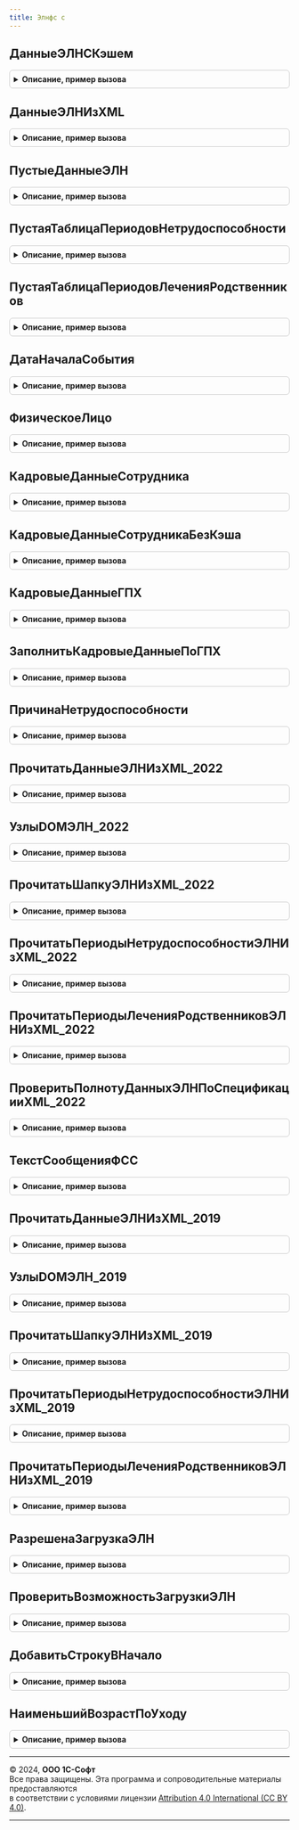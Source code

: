 ```yaml
---
title: Элнфс с
---
```



## ДанныеЭЛНСКэшем
<details style="margin: 1em 0; padding: 0.5em; border: 1px solid #ccc; border-radius: 6px;">

<summary style="font-weight: bold; cursor: pointer;">Описание, пример вызова</summary>

```bsl

Функция ДанныеЭЛНСКэшем(СтрокаXMLИлиСтруктураDOM, Кэш) Экспорт
```

Пример вызова
```bsl
Результат = ЭЛНФСС.ДанныеЭЛНСКэшем(СтрокаXMLИлиСтруктураDOM, Кэш) 
```
</details>

## ДанныеЭЛНИзXML
<details style="margin: 1em 0; padding: 0.5em; border: 1px solid #ccc; border-radius: 6px;">

<summary style="font-weight: bold; cursor: pointer;">Описание, пример вызова</summary>

```bsl

Функция ДанныеЭЛНИзXML(ДанныеXML) Экспорт
```

Пример вызова
```bsl
Результат = ЭЛНФСС.ДанныеЭЛНИзXML(ДанныеXML) 
```
</details>

## ПустыеДанныеЭЛН
<details style="margin: 1em 0; padding: 0.5em; border: 1px solid #ccc; border-radius: 6px;">

<summary style="font-weight: bold; cursor: pointer;">Описание, пример вызова</summary>

```bsl

Функция ПустыеДанныеЭЛН() Экспорт
```

Пример вызова
```bsl
Результат = ЭЛНФСС.ПустыеДанныеЭЛН() 
```
</details>

## ПустаяТаблицаПериодовНетрудоспособности
<details style="margin: 1em 0; padding: 0.5em; border: 1px solid #ccc; border-radius: 6px;">

<summary style="font-weight: bold; cursor: pointer;">Описание, пример вызова</summary>

```bsl

Функция ПустаяТаблицаПериодовНетрудоспособности() Экспорт
```

Пример вызова
```bsl
Результат = ЭЛНФСС.ПустаяТаблицаПериодовНетрудоспособности() 
```
</details>

## ПустаяТаблицаПериодовЛеченияРодственников
<details style="margin: 1em 0; padding: 0.5em; border: 1px solid #ccc; border-radius: 6px;">

<summary style="font-weight: bold; cursor: pointer;">Описание, пример вызова</summary>

```bsl

Функция ПустаяТаблицаПериодовЛеченияРодственников() Экспорт
```

Пример вызова
```bsl
Результат = ЭЛНФСС.ПустаяТаблицаПериодовЛеченияРодственников() 
```
</details>

## ДатаНачалаСобытия
<details style="margin: 1em 0; padding: 0.5em; border: 1px solid #ccc; border-radius: 6px;">

<summary style="font-weight: bold; cursor: pointer;">Описание, пример вызова</summary>

```bsl

Функция ДатаНачалаСобытия(ДанныеЭЛН, ПредполагаемаяГоловнаяОрганизация = Неопределено) Экспорт
```

Пример вызова
```bsl
Результат = ЭЛНФСС.ДатаНачалаСобытия(ДанныеЭЛН, ПредполагаемаяГоловнаяОрганизация);
```
</details>

## ФизическоеЛицо
<details style="margin: 1em 0; padding: 0.5em; border: 1px solid #ccc; border-radius: 6px;">

<summary style="font-weight: bold; cursor: pointer;">Описание, пример вызова</summary>

```bsl

Функция ФизическоеЛицо(ДанныеЭЛН) Экспорт
```

Пример вызова
```bsl
Результат = ЭЛНФСС.ФизическоеЛицо(ДанныеЭЛН) 
```
</details>

## КадровыеДанныеСотрудника
<details style="margin: 1em 0; padding: 0.5em; border: 1px solid #ccc; border-radius: 6px;">

<summary style="font-weight: bold; cursor: pointer;">Описание, пример вызова</summary>

```bsl

Функция КадровыеДанныеСотрудника(ДанныеЭЛН, ГоловнаяОрганизация, ПредполагаемаяОрганизация = Неопределено) Экспорт
```

Пример вызова
```bsl
Результат = ЭЛНФСС.КадровыеДанныеСотрудника(ДанныеЭЛН, ГоловнаяОрганизация, ПредполагаемаяОрганизация);
```
</details>

## КадровыеДанныеСотрудникаБезКэша
<details style="margin: 1em 0; padding: 0.5em; border: 1px solid #ccc; border-radius: 6px;">

<summary style="font-weight: bold; cursor: pointer;">Описание, пример вызова</summary>

```bsl

Функция КадровыеДанныеСотрудникаБезКэша(ФизическоеЛицо, ДатаНачалаСобытия, ГоловнаяОрганизация, ПредполагаемаяОрганизация = Неопределено) Экспорт
```

Пример вызова
```bsl
Результат = ЭЛНФСС.КадровыеДанныеСотрудникаБезКэша(ФизическоеЛицо, ДатаНачалаСобытия, ГоловнаяОрганизация, ПредполагаемаяОрганизация);
```
</details>

## КадровыеДанныеГПХ
<details style="margin: 1em 0; padding: 0.5em; border: 1px solid #ccc; border-radius: 6px;">

<summary style="font-weight: bold; cursor: pointer;">Описание, пример вызова</summary>

```bsl

Функция КадровыеДанныеГПХ(ГоловнаяОрганизация, ФизическоеЛицо, НачалоПериода, ОкончаниеПериода, ПредполагаемаяОрганизация = Неопределено) Экспорт
```

Пример вызова
```bsl
Результат = ЭЛНФСС.КадровыеДанныеГПХ(ГоловнаяОрганизация, ФизическоеЛицо, НачалоПериода, ОкончаниеПериода, ПредполагаемаяОрганизация);
```
</details>

## ЗаполнитьКадровыеДанныеПоГПХ
<details style="margin: 1em 0; padding: 0.5em; border: 1px solid #ccc; border-radius: 6px;">

<summary style="font-weight: bold; cursor: pointer;">Описание, пример вызова</summary>

```bsl

Процедура ЗаполнитьКадровыеДанныеПоГПХ(Результат, КадровыеДанныеГПХ, ДоступныеФилиалы) Экспорт
```

Пример вызова
```bsl
ЭЛНФСС.ЗаполнитьКадровыеДанныеПоГПХ(Результат, КадровыеДанныеГПХ, ДоступныеФилиалы));
```
</details>

## ПричинаНетрудоспособности
<details style="margin: 1em 0; padding: 0.5em; border: 1px solid #ccc; border-radius: 6px;">

<summary style="font-weight: bold; cursor: pointer;">Описание, пример вызова</summary>

```bsl

// Возвращает причину нетрудоспособности на основании кода причины и возраста родственника.
//
// Параметры:
//   ДанныеЭЛН - Структура - См. ЭЛНФСС.ПустыеДанныеЭЛН.
//   ГоловнаяОрганизация - СправочникСсылка.Организации
//
Функция ПричинаНетрудоспособности(ДанныеЭЛН, ГоловнаяОрганизация) Экспорт
```

Пример вызова
```bsl
Результат = ЭЛНФСС.ПричинаНетрудоспособности(ДанныеЭЛН, ГоловнаяОрганизация) 
```
</details>

## ПрочитатьДанныеЭЛНИзXML_2022
<details style="margin: 1em 0; padding: 0.5em; border: 1px solid #ccc; border-radius: 6px;">

<summary style="font-weight: bold; cursor: pointer;">Описание, пример вызова</summary>

```bsl

Функция ПрочитатьДанныеЭЛНИзXML_2022(ДанныеЭЛН, СтруктураDOM, ИмяУзла) Экспорт
```

Пример вызова
```bsl
Результат = ЭЛНФСС.ПрочитатьДанныеЭЛНИзXML_2022(ДанныеЭЛН, СтруктураDOM, ИмяУзла));
```
</details>

## УзлыDOMЭЛН_2022
<details style="margin: 1em 0; padding: 0.5em; border: 1px solid #ccc; border-radius: 6px;">

<summary style="font-weight: bold; cursor: pointer;">Описание, пример вызова</summary>

```bsl

Функция УзлыDOMЭЛН_2022(ЭлементDOMЭЛН) Экспорт
```

Пример вызова
```bsl
Результат = ЭЛНФСС.УзлыDOMЭЛН_2022(ЭлементDOMЭЛН));
```
</details>

## ПрочитатьШапкуЭЛНИзXML_2022
<details style="margin: 1em 0; padding: 0.5em; border: 1px solid #ccc; border-radius: 6px;">

<summary style="font-weight: bold; cursor: pointer;">Описание, пример вызова</summary>

```bsl

Процедура ПрочитатьШапкуЭЛНИзXML_2022(ДанныеЭЛН, УзлыDOM) Экспорт
```

Пример вызова
```bsl
ЭЛНФСС.ПрочитатьШапкуЭЛНИзXML_2022(ДанныеЭЛН, УзлыDOM));
```
</details>

## ПрочитатьПериодыНетрудоспособностиЭЛНИзXML_2022
<details style="margin: 1em 0; padding: 0.5em; border: 1px solid #ccc; border-radius: 6px;">

<summary style="font-weight: bold; cursor: pointer;">Описание, пример вызова</summary>

```bsl

Процедура ПрочитатьПериодыНетрудоспособностиЭЛНИзXML_2022(ДанныеЭЛН, УзлыDOM) Экспорт
```

Пример вызова
```bsl
ЭЛНФСС.ПрочитатьПериодыНетрудоспособностиЭЛНИзXML_2022(ДанныеЭЛН, УзлыDOM));
```
</details>

## ПрочитатьПериодыЛеченияРодственниковЭЛНИзXML_2022
<details style="margin: 1em 0; padding: 0.5em; border: 1px solid #ccc; border-radius: 6px;">

<summary style="font-weight: bold; cursor: pointer;">Описание, пример вызова</summary>

```bsl

Процедура ПрочитатьПериодыЛеченияРодственниковЭЛНИзXML_2022(ДанныеЭЛН, УзлыDOM) Экспорт
```

Пример вызова
```bsl
ЭЛНФСС.ПрочитатьПериодыЛеченияРодственниковЭЛНИзXML_2022(ДанныеЭЛН, УзлыDOM));
```
</details>

## ПроверитьПолнотуДанныхЭЛНПоСпецификацииXML_2022
<details style="margin: 1em 0; padding: 0.5em; border: 1px solid #ccc; border-radius: 6px;">

<summary style="font-weight: bold; cursor: pointer;">Описание, пример вызова</summary>

```bsl

Процедура ПроверитьПолнотуДанныхЭЛНПоСпецификацииXML_2022(ДанныеЭЛН) Экспорт
```

Пример вызова
```bsl
ЭЛНФСС.ПроверитьПолнотуДанныхЭЛНПоСпецификацииXML_2022(ДанныеЭЛН));
```
</details>

## ТекстСообщенияФСС
<details style="margin: 1em 0; padding: 0.5em; border: 1px solid #ccc; border-radius: 6px;">

<summary style="font-weight: bold; cursor: pointer;">Описание, пример вызова</summary>

```bsl

Функция ТекстСообщенияФСС(СтруктураDOM) Экспорт
```

Пример вызова
```bsl
Результат = ЭЛНФСС.ТекстСообщенияФСС(СтруктураDOM));
```
</details>

## ПрочитатьДанныеЭЛНИзXML_2019
<details style="margin: 1em 0; padding: 0.5em; border: 1px solid #ccc; border-radius: 6px;">

<summary style="font-weight: bold; cursor: pointer;">Описание, пример вызова</summary>

```bsl

Функция ПрочитатьДанныеЭЛНИзXML_2019(ДанныеЭЛН, СтруктураDOM, ИмяУзла) Экспорт
```

Пример вызова
```bsl
Результат = ЭЛНФСС.ПрочитатьДанныеЭЛНИзXML_2019(ДанныеЭЛН, СтруктураDOM, ИмяУзла));
```
</details>

## УзлыDOMЭЛН_2019
<details style="margin: 1em 0; padding: 0.5em; border: 1px solid #ccc; border-radius: 6px;">

<summary style="font-weight: bold; cursor: pointer;">Описание, пример вызова</summary>

```bsl

Функция УзлыDOMЭЛН_2019(ЭлементDOMЭЛН) Экспорт
```

Пример вызова
```bsl
Результат = ЭЛНФСС.УзлыDOMЭЛН_2019(ЭлементDOMЭЛН));
```
</details>

## ПрочитатьШапкуЭЛНИзXML_2019
<details style="margin: 1em 0; padding: 0.5em; border: 1px solid #ccc; border-radius: 6px;">

<summary style="font-weight: bold; cursor: pointer;">Описание, пример вызова</summary>

```bsl

Процедура ПрочитатьШапкуЭЛНИзXML_2019(ДанныеЭЛН, УзлыDOM) Экспорт
```

Пример вызова
```bsl
ЭЛНФСС.ПрочитатьШапкуЭЛНИзXML_2019(ДанныеЭЛН, УзлыDOM));
```
</details>

## ПрочитатьПериодыНетрудоспособностиЭЛНИзXML_2019
<details style="margin: 1em 0; padding: 0.5em; border: 1px solid #ccc; border-radius: 6px;">

<summary style="font-weight: bold; cursor: pointer;">Описание, пример вызова</summary>

```bsl

Процедура ПрочитатьПериодыНетрудоспособностиЭЛНИзXML_2019(ДанныеЭЛН, УзлыDOM) Экспорт
```

Пример вызова
```bsl
ЭЛНФСС.ПрочитатьПериодыНетрудоспособностиЭЛНИзXML_2019(ДанныеЭЛН, УзлыDOM));
```
</details>

## ПрочитатьПериодыЛеченияРодственниковЭЛНИзXML_2019
<details style="margin: 1em 0; padding: 0.5em; border: 1px solid #ccc; border-radius: 6px;">

<summary style="font-weight: bold; cursor: pointer;">Описание, пример вызова</summary>

```bsl

Процедура ПрочитатьПериодыЛеченияРодственниковЭЛНИзXML_2019(ДанныеЭЛН, УзлыDOM) Экспорт
```

Пример вызова
```bsl
ЭЛНФСС.ПрочитатьПериодыЛеченияРодственниковЭЛНИзXML_2019(ДанныеЭЛН, УзлыDOM));
```
</details>

## РазрешенаЗагрузкаЭЛН
<details style="margin: 1em 0; padding: 0.5em; border: 1px solid #ccc; border-radius: 6px;">

<summary style="font-weight: bold; cursor: pointer;">Описание, пример вызова</summary>

```bsl

Функция РазрешенаЗагрузкаЭЛН(СтатусЭЛНВФСС, НомерЛН) Экспорт
```

Пример вызова
```bsl
Результат = ЭЛНФСС.РазрешенаЗагрузкаЭЛН(СтатусЭЛНВФСС, НомерЛН) 
```
</details>

## ПроверитьВозможностьЗагрузкиЭЛН
<details style="margin: 1em 0; padding: 0.5em; border: 1px solid #ccc; border-radius: 6px;">

<summary style="font-weight: bold; cursor: pointer;">Описание, пример вызова</summary>

```bsl

Процедура ПроверитьВозможностьЗагрузкиЭЛН(Документ, ДанныеЭЛН, Отказ) Экспорт
```

Пример вызова
```bsl
ЭЛНФСС.ПроверитьВозможностьЗагрузкиЭЛН(Документ, ДанныеЭЛН, Отказ) 
```
</details>

## ДобавитьСтрокуВНачало
<details style="margin: 1em 0; padding: 0.5em; border: 1px solid #ccc; border-radius: 6px;">

<summary style="font-weight: bold; cursor: pointer;">Описание, пример вызова</summary>

```bsl

Процедура ДобавитьСтрокуВНачало(ИзменяемыйРеквизит, ДобавляемаяСтрока) Экспорт
```

Пример вызова
```bsl
ЭЛНФСС.ДобавитьСтрокуВНачало(ИзменяемыйРеквизит, ДобавляемаяСтрока));
```
</details>

## НаименьшийВозрастПоУходу
<details style="margin: 1em 0; padding: 0.5em; border: 1px solid #ccc; border-radius: 6px;">

<summary style="font-weight: bold; cursor: pointer;">Описание, пример вызова</summary>

```bsl

Функция НаименьшийВозрастПоУходу(ДанныеЭЛН, ГоловнаяОрганизация) Экспорт
```

Пример вызова
```bsl
Результат = ЭЛНФСС.НаименьшийВозрастПоУходу(ДанныеЭЛН, ГоловнаяОрганизация));
```
</details>

---

© 2024, **ООО 1С-Софт**  
Все права защищены. Эта программа и сопроводительные материалы предоставляются  
в соответствии с условиями лицензии [Attribution 4.0 International (CC BY 4.0)](https://creativecommons.org/licenses/by/4.0/legalcode).

---
